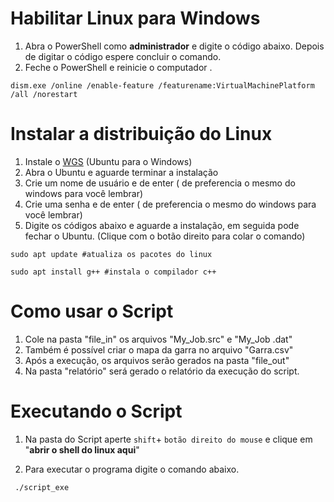 # Habilitar Linux para Windows 

1.  Abra o PowerShell como **administrador** e digite o código abaixo. Depois de digitar o código espere concluir o comando.
2.  Feche o PowerShell e reinicie o computador .

```
dism.exe /online /enable-feature /featurename:VirtualMachinePlatform /all /norestart
```

# Instalar a distribuição do Linux

1. Instale o [WGS](https://www.microsoft.com/en-us/p/ubuntu/9nblggh4msv6#activetab=pivot:overviewtab) (Ubuntu para o Windows)
2. Abra o Ubuntu e aguarde terminar a instalação
3. Crie um nome de usuário e de enter ( de preferencia o mesmo do windows para você lembrar)
4. Crie uma senha e de enter ( de preferencia o mesmo do windows para você lembrar)
5. Digite os códigos abaixo e aguarde a instalação, em seguida pode fechar o Ubuntu. 
   (Clique com o botão direito para colar o comando)

```
sudo apt update #atualiza os pacotes do linux
```

```
sudo apt install g++ #instala o compilador c++
```

# Como usar o Script

1. Cole na pasta "file_in" os arquivos "My_Job.src" e "My_Job .dat"
2. Também é possível criar o mapa da garra no arquivo "Garra.csv"
3. Após a execução, os arquivos serão gerados na pasta "file_out"
4. Na pasta "relatório" será gerado o relatório da execução do script.

# Executando o Script

1. Na pasta do Script aperte `shift`+ `botão direito do mouse` e clique em "**abrir o shell do linux aqui**" 

2. Para executar o programa digite o comando abaixo.

```
 ./script_exe
```
